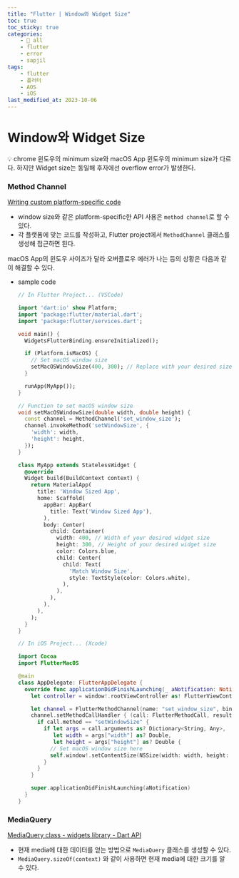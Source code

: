 ```yaml
---
title: "Flutter | Window와 Widget Size"
toc: true
toc_sticky: true
categories:
    - 📂 all
    - flutter
    - error
    - sapjil
tags:
    - flutter
    - 플러터
    - AOS
    - iOS
last_modified_at: 2023-10-06
---
```


# Window와 Widget Size

<aside>
💡 chrome 윈도우의 minimum size와 macOS App 윈도우의 minimum size가 다르다.
하지만 Widget size는 동일해 후자에선 overflow error가 발생한다.

</aside>

### Method Channel

[Writing custom platform-specific code](https://docs.flutter.dev/platform-integration/platform-channels)

- window size와 같은 platform-specific한 API 사용은 `method channel`로 할 수 있다.
- 각 플랫폼에 맞는 코드를 작성하고, Flutter project에서 `MethodChannel` 클래스를 생성해 접근하면 된다.

macOS App의 윈도우 사이즈가 달라 오버플로우 에러가 나는 등의 상황은 다음과 같이 해결할 수 있다.

- sample code
    
    ```dart
    // In Flutter Project... (VSCode)
    
    import 'dart:io' show Platform;
    import 'package:flutter/material.dart';
    import 'package:flutter/services.dart';
    
    void main() {
      WidgetsFlutterBinding.ensureInitialized();
    
      if (Platform.isMacOS) {
        // Set macOS window size
        setMacOSWindowSize(400, 300); // Replace with your desired size
      }
    
      runApp(MyApp());
    }
    
    // Function to set macOS window size
    void setMacOSWindowSize(double width, double height) {
      const channel = MethodChannel('set_window_size');
      channel.invokeMethod('setWindowSize', {
        'width': width,
        'height': height,
      });
    }
    
    class MyApp extends StatelessWidget {
      @override
      Widget build(BuildContext context) {
        return MaterialApp(
          title: 'Window Sized App',
          home: Scaffold(
            appBar: AppBar(
              title: Text('Window Sized App'),
            ),
            body: Center(
              child: Container(
                width: 400, // Width of your desired widget size
                height: 300, // Height of your desired widget size
                color: Colors.blue,
                child: Center(
                  child: Text(
                    'Match Window Size',
                    style: TextStyle(color: Colors.white),
                  ),
                ),
              ),
            ),
          ),
        );
      }
    }
    ```
    
    ```swift
    // In iOS Project... (Xcode)
    
    import Cocoa
    import FlutterMacOS
    
    @main
    class AppDelegate: FlutterAppDelegate {
      override func applicationDidFinishLaunching(_ aNotification: Notification) {
        let controller = window!.rootViewController as! FlutterViewController
    
        let channel = FlutterMethodChannel(name: "set_window_size", binaryMessenger: controller.binaryMessenger)
        channel.setMethodCallHandler { (call: FlutterMethodCall, result: @escaping FlutterResult) in
          if call.method == "setWindowSize" {
            if let args = call.arguments as? Dictionary<String, Any>,
               let width = args["width"] as? Double,
               let height = args["height"] as? Double {
              // Set macOS window size here
              self.window!.setContentSize(NSSize(width: width, height: height))
            }
          }
        }
    
        super.applicationDidFinishLaunching(aNotification)
      }
    }
    ```
    

### MediaQuery

[MediaQuery class - widgets library - Dart API](https://api.flutter.dev/flutter/widgets/MediaQuery-class.html)

- 현재 media에 대한 데이터를 얻는 방법으로 `MediaQuery` 클래스를 생성할 수 있다.
- `MediaQuery.sizeOf(context)` 와 같이 사용하면 현재 media에 대한 크기를 알 수 있다.
